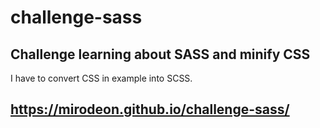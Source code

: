 # challenge-sass

## Challenge learning about SASS and minify CSS

I have to convert CSS in example into SCSS.

https://mirodeon.github.io/challenge-sass/
---
